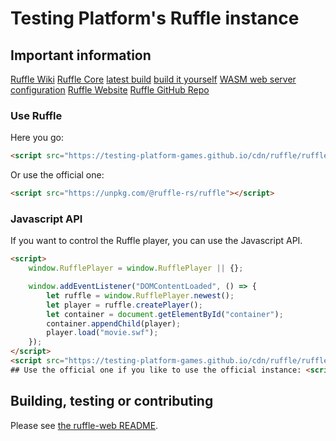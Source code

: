 # Testing Platform's Ruffle instance

## Important information

[Ruffle Wiki](https://github.com/ruffle-rs/ruffle/wiki/Using-Ruffle#web)
[Ruffle Core](https://github.com/ruffle-rs/ruffle/tree/master/web/packages/core)
[latest build](https://github.com/ruffle-rs/ruffle/releases)
[build it yourself](https://github.com/ruffle-rs/ruffle/blob/master/web/README.md)
[WASM web server configuration](https://github.com/ruffle-rs/ruffle/wiki/Using-Ruffle#configure-wasm-mime-type)
[Ruffle Website](https://ruffle.rs/)
[Ruffle GitHub Repo](https://github.com/ruffle-rs/ruffle)

### Use Ruffle
Here you go:

```html
<script src="https://testing-platform-games.github.io/cdn/ruffle/ruffle.js"></script>
```

Or use the official one:

```html
<script src="https://unpkg.com/@ruffle-rs/ruffle"></script>
```

### Javascript API

If you want to control the Ruffle player, you can use the Javascript API.

```html
<script>
    window.RufflePlayer = window.RufflePlayer || {};

    window.addEventListener("DOMContentLoaded", () => {
        let ruffle = window.RufflePlayer.newest();
        let player = ruffle.createPlayer();
        let container = document.getElementById("container");
        container.appendChild(player);
        player.load("movie.swf");
    });
</script>
<script src="https://testing-platform-games.github.io/cdn/ruffle/ruffle.js"></script>
## Use the official one if you like to use the official instance: <script src="https://unpkg.com/@ruffle-rs/ruffle"></script>
```

## Building, testing or contributing

Please see [the ruffle-web README](https://github.com/ruffle-rs/ruffle/blob/master/web/README.md).
